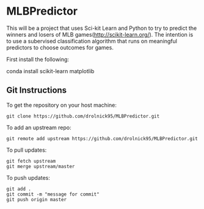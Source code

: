 # MLBPredictor
This will be a project that uses Sci-kit Learn and Python to try to predict the winners and losers
of MLB games(http://scikit-learn.org/). The intention is to use a subervised classification algorithm that runs on meaningful
predictors to choose outcomes for games.

First install the following: 

  conda install scikit-learn matplotlib
## Git Instructions

To get the repository on your host machine:

    git clone https://github.com/drolnick95/MLBPredictor.git 

To add an upstream repo:

    git remote add upstream https://github.com/drolnick95/MLBPredictor.git

To pull updates:

    git fetch upstream
    git merge upstream/master

To push updates:

    git add .
    git commit -m "message for commit"
    git push origin master

